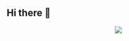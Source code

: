 ## Hi there 👋
 <p align="center">
   <img src ="https://media2.giphy.com/media/v1.Y2lkPTc5MGI3NjExNzhieDB0YXdzNHJiZmRyZDFlb201N3h0Zng5c3d3aXZucTVkbWp4ciZlcD12MV9pbnRlcm5hbF9naWZfYnlfaWQmY3Q9Zw/TexuKBfvpWjaIuACrz/giphy.gif" height="full"
     width="full"/>
 </p> 
<!--
**karaghofrane2003-commits/karaghofrane2003-commits** is a ✨ _special_ ✨ repository because its `README.md` (this file) appears on your GitHub profile.

Here are some ideas to get you started:

- 🔭 I’m currently working on ...
- 🌱 I’m currently learning ...
- 👯 I’m looking to collaborate on ...
- 🤔 I’m looking for help with ...
- 💬 Ask me about ...
- 📫 How to reach me: ...
- 😄 Pronouns: ...
- ⚡ Fun fact: ...
-->
